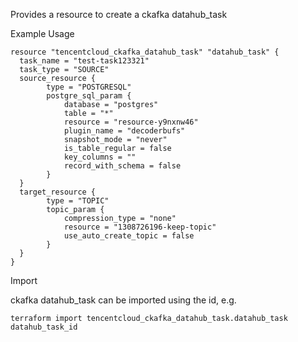 Provides a resource to create a ckafka datahub_task

Example Usage

```hcl
resource "tencentcloud_ckafka_datahub_task" "datahub_task" {
  task_name = "test-task123321"
  task_type = "SOURCE"
  source_resource {
		type = "POSTGRESQL"
		postgre_sql_param {
			database = "postgres"
			table = "*"
			resource = "resource-y9nxnw46"
			plugin_name = "decoderbufs"
			snapshot_mode = "never"
			is_table_regular = false
			key_columns = ""
			record_with_schema = false
		}
  }
  target_resource {
		type = "TOPIC"
		topic_param {
			compression_type = "none"
			resource = "1308726196-keep-topic"
			use_auto_create_topic = false
		}
  }
}
```

Import

ckafka datahub_task can be imported using the id, e.g.

```
terraform import tencentcloud_ckafka_datahub_task.datahub_task datahub_task_id
```